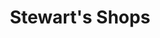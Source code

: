 ---
title: "Stewart's Shops"
url: /latham/stewarts-shops-troy-schenectady-road/
shop: convenience
---